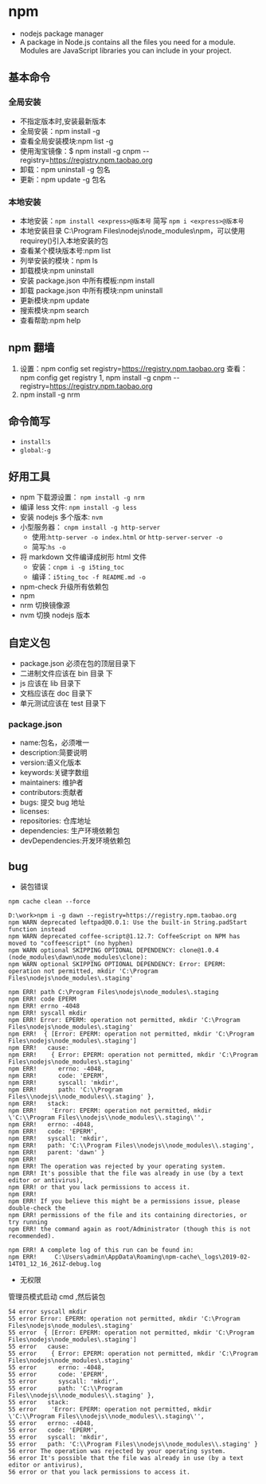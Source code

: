 # npm

*   nodejs package manager
*   A package in Node.js contains all the files you need for a module.
    Modules are JavaScript libraries you can include in your project.

## 基本命令

### 全局安装

*   不指定版本时,安装最新版本
*   全局安装：npm install -g <express>
*   查看全局安装模块:npm list -g
*   使用淘宝镜像：$ npm install -g cnpm --registry=https://registry.npm.taobao.org
*   卸载：npm uninstall -g 包名
*   更新：npm update -g 包名

### 本地安装

*   本地安装：`npm install <express>@版本号` 简写 `npm i <express>@版本号`
*   本地安装目录 C:\Program Files\nodejs\node_modules\npm，可以使用 requirey()引入本地安装的包
*   查看某个模块版本号:npm list <express>
*   列举安装的模块：npm ls
*   卸载模块:npm uninstall <express>
*   安装 package.json 中所有模板:npm install
*   卸载 package.json 中所有模块:npm uninstall
*   更新模块:npm update <express>
*   搜索模块:npm search <express>
*   查看帮助:npm help

## npm 翻墙

1.  设置：npm config set registry=https://registry.npm.taobao.org 查看：npm config get registry
    1, npm install -g cnpm --registry=https://registry.npm.taobao.org
1.  npm install -g nrm

## 命令简写

*   `install`:`s`
*   `global`:`-g`

## 好用工具

*   npm 下载源设置： `npm install -g nrm`
*   编译 less 文件: `npm install -g less`
*   安装 nodejs 多个版本: `nvm`
*   小型服务器： `cnpm install -g http-server`
    *   使用:`http-server -o index.html` or `http-server-server -o`
    *   简写:`hs -o`
*   将 markdown 文件编译成树形 html 文件
    *   安装：`cnpm i -g i5ting_toc`
    *   编译：`i5ting_toc -f README.md -o`
*   npm-check 升级所有依赖包
*   npm
*   nrm 切换镜像源
*   nvm 切换 nodejs 版本

## 自定义包

*   package.json 必须在包的顶层目录下
*   二进制文件应该在 bin 目录 下
*   js 应该在 lib 目录下
*   文档应该在 doc 目录下
*   单元测试应该在 test 目录下

### package.json

*   name:包名，必须唯一
*   description:简要说明
*   version:语义化版本
*   keywords:关键字数组
*   maintainers: 维护者
*   contributors:贡献者
*   bugs: 提交 bug 地址
*   licenses:
*   repositories: 仓库地址
*   dependencies: 生产环境依赖包
*   devDependencies:开发环境依赖包


## bug

- 装包错误

`npm cache clean --force`

```
D:\work>npm i -g dawn --registry=https://registry.npm.taobao.org
npm WARN deprecated leftpad@0.0.1: Use the built-in String.padStart function instead
npm WARN deprecated coffee-script@1.12.7: CoffeeScript on NPM has moved to "coffeescript" (no hyphen)
npm WARN optional SKIPPING OPTIONAL DEPENDENCY: clone@1.0.4 (node_modules\dawn\node_modules\clone):
npm WARN optional SKIPPING OPTIONAL DEPENDENCY: Error: EPERM: operation not permitted, mkdir 'C:\Program Files\nodejs\node_modules\.staging'

npm ERR! path C:\Program Files\nodejs\node_modules\.staging
npm ERR! code EPERM
npm ERR! errno -4048
npm ERR! syscall mkdir
npm ERR! Error: EPERM: operation not permitted, mkdir 'C:\Program Files\nodejs\node_modules\.staging'
npm ERR!  { [Error: EPERM: operation not permitted, mkdir 'C:\Program Files\nodejs\node_modules\.staging']
npm ERR!   cause:
npm ERR!    { Error: EPERM: operation not permitted, mkdir 'C:\Program Files\nodejs\node_modules\.staging'
npm ERR!      errno: -4048,
npm ERR!      code: 'EPERM',
npm ERR!      syscall: 'mkdir',
npm ERR!      path: 'C:\\Program Files\\nodejs\\node_modules\\.staging' },
npm ERR!   stack:
npm ERR!    'Error: EPERM: operation not permitted, mkdir \'C:\\Program Files\\nodejs\\node_modules\\.staging\'',
npm ERR!   errno: -4048,
npm ERR!   code: 'EPERM',
npm ERR!   syscall: 'mkdir',
npm ERR!   path: 'C:\\Program Files\\nodejs\\node_modules\\.staging',
npm ERR!   parent: 'dawn' }
npm ERR!
npm ERR! The operation was rejected by your operating system.
npm ERR! It's possible that the file was already in use (by a text editor or antivirus),
npm ERR! or that you lack permissions to access it.
npm ERR!
npm ERR! If you believe this might be a permissions issue, please double-check the
npm ERR! permissions of the file and its containing directories, or try running
npm ERR! the command again as root/Administrator (though this is not recommended).

npm ERR! A complete log of this run can be found in:
npm ERR!     C:\Users\admin\AppData\Roaming\npm-cache\_logs\2019-02-14T01_12_16_261Z-debug.log
```

- 无权限

管理员模式启动 cmd ,然后装包

```
54 error syscall mkdir
55 error Error: EPERM: operation not permitted, mkdir 'C:\Program Files\nodejs\node_modules\.staging'
55 error  { [Error: EPERM: operation not permitted, mkdir 'C:\Program Files\nodejs\node_modules\.staging']
55 error   cause:
55 error    { Error: EPERM: operation not permitted, mkdir 'C:\Program Files\nodejs\node_modules\.staging'
55 error      errno: -4048,
55 error      code: 'EPERM',
55 error      syscall: 'mkdir',
55 error      path: 'C:\\Program Files\\nodejs\\node_modules\\.staging' },
55 error   stack:
55 error    'Error: EPERM: operation not permitted, mkdir \'C:\\Program Files\\nodejs\\node_modules\\.staging\'',
55 error   errno: -4048,
55 error   code: 'EPERM',
55 error   syscall: 'mkdir',
55 error   path: 'C:\\Program Files\\nodejs\\node_modules\\.staging' }
56 error The operation was rejected by your operating system.
56 error It's possible that the file was already in use (by a text editor or antivirus),
56 error or that you lack permissions to access it.
```
